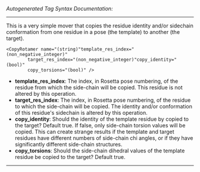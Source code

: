 _Autogenerated Tag Syntax Documentation:_

---
This is a very simple mover that copies the residue identity and/or sidechain conformation from one residue in a pose (the template) to another (the target).

```
<CopyRotamer name="(string)"template_res_index="(non_negative_integer)"
        target_res_index="(non_negative_integer)"copy_identity="(bool)"
        copy_torsions="(bool)" />
```

-   **template_res_index**: The index, in Rosetta pose numbering, of the residue from which the side-chain will be copied. This residue is not altered by this operation.
-   **target_res_index**: The index, in Rosetta pose numbering, of the residue to which the side-chain will be copied. The identity and/or conformation of this residue's sidechain is altered by this operation.
-   **copy_identity**: Should the identity of the template residue by copied to the target? Default true. If false, only side-chain torsion values will be copied. This can create strange results if the template and target residues have different numbers of side-chain chi angles, or if they have significantly different side-chain structures.
-   **copy_torsions**: Should the side-chain dihedral values of the template residue be copied to the target? Default true.

---
